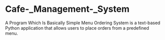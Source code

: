 # Cafe-_Management-_System
A Program Which Is Basically  Simple Menu Ordering System is a text-based Python application that allows users to place orders from a predefined menu. 
